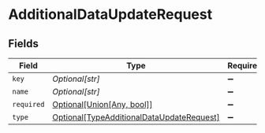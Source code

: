 # AdditionalDataUpdateRequest


## Fields

| Field                                                                                               | Type                                                                                                | Required                                                                                            | Description                                                                                         |
| --------------------------------------------------------------------------------------------------- | --------------------------------------------------------------------------------------------------- | --------------------------------------------------------------------------------------------------- | --------------------------------------------------------------------------------------------------- |
| `key`                                                                                               | *Optional[str]*                                                                                     | :heavy_minus_sign:                                                                                  | N/A                                                                                                 |
| `name`                                                                                              | *Optional[str]*                                                                                     | :heavy_minus_sign:                                                                                  | N/A                                                                                                 |
| `required`                                                                                          | [Optional[Union[Any, bool]]](../../models/shared/additionaldataupdaterequestrequired.md)            | :heavy_minus_sign:                                                                                  | N/A                                                                                                 |
| `type`                                                                                              | [Optional[TypeAdditionalDataUpdateRequest]](../../models/shared/typeadditionaldataupdaterequest.md) | :heavy_minus_sign:                                                                                  | N/A                                                                                                 |